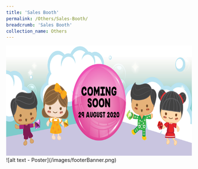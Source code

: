 ```yaml
---
title: 'Sales Booth'
permalink: /Others/Sales-Booth/
breadcrumb: 'Sales Booth'
collection_name: Others
---
```

<div>
<img src="images/Coming-soon.jpg" class="Image" width="1000" height="300">
</div>
![alt text - Poster](/images/footerBanner.png)
